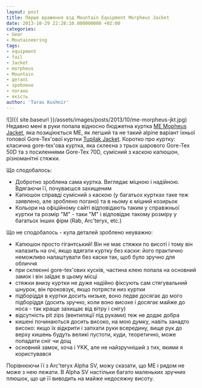```yaml
---
layout: post
title: Перше враження від Mountain Equipment Morpheus Jacket
date: 2013-10-29 22:28:10.000000000 +02:00
categories:
- Gear
- Moutaineering
tags:
- equipment
- fail
- Jacket
- morpheus
- Mountain
- деталі
- зроблено
- погано
- якість
author: 'Taras Kushnir'
---
```


![]({{ site.baseurl }}/assets/images/posts/2013/10/me-morpheus-jkt.jpg)
Недавно мені в руки попала відносно бюджетна куртка <a title="Morpheus Jacket" href="http://www.mountain-equipment.co.uk/the_gear/clothing/waterproof/morpheus_jacket---566/" target="_blank" rel="noopener noreferrer">ME Mopheus Jacket</a>, яка позиціюється ME, як легший та не такий alpine варіант їхньої топової Gore-Tex'ової куртки <a title="Tupilak Jacket" href="http://www.mountain-equipment.co.uk/the_gear/clothing/waterproof/tupilak_jacket---849/" target="_blank" rel="noopener noreferrer">Tupilak Jacket</a>. Коротко про куртку: класична gore-tex'ова куртка, яка склеєна з трьох шарового Gore-Tex 50D та з посиленнями Gore-Tex 70D, сумісний з каскою капюшон, різноманітні стяжки.

Що сподобалось:
<ul>
<li>Добротно зроблена сама куртка. Виглядає міцною і надійною. Вдягаючи її, почуваєшся захищеним</li>
<li>Капюшон справді сумісний з каскою (у багатьох куртках таке теж заявлено, але зроблено погано) та в ньому є міцний козирьок</li>
<li>Кольори на офіційному сайті відповідають таким у справжньої куртки та розмір "M" - таки "M" і відповідає такому розміру у багатьох інших фірм (Rab, Arc'teryx, etc.)</li>
</ul>

Що не сподобалось - купа деталей зроблено неуважно:
<ul>
<li>Капюшон просто гігантський! Він не має стяжки по висоті і тому він налазить на очі, якщо вдягати куртку без каски: його практично неможливо налаштувати без каски так, щоб було зручно для обличчя</li>
<li>при склеєнні gore-tex'ових кусків, частина клею попала на основний замок і він заїдає в цьому місці</li>
<li>стяжки внизу куртки не дуже надійно фіксують сам стягувальний шнурок, він проковзує, якщо потрясти низ куртки</li>
<li>підборіддя в куртки досить низьке, воно ледве досягає до мого підборіддя (досить зручно, коли воно високе і досягає майже до носа - так краще захищає від вітру і снігу)</li>
<li>відсутність pit zips (вентиляції під руками) теж не додає добра</li>
<li>кишені починаються досить високо, на мою думку, навіть занадто високо: якщо їх відкрити і запхати руки всередину, вище рук до верху кишень будуть великі пустоти, куди, теоретично, може попадати сніг чи дощ</li>
<li>основний замок, хоча і YKK, але не найзручніший з тих, якими я користувався</li>
</ul>

Порівнюючи її з Arc'teryx Alpha SV, можу сказати, що ME і рядом не може з нею лежати. В Alpha SV настільки багато маленьких зручних плюшок, що це її виводить на майже недосяжну висоту.
